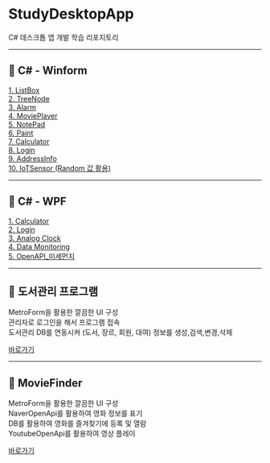 # StudyDesktopApp
C# 데스크톱 앱 개발 학습 리포지토리

-------------------------------------
## 📕 C# - Winform

[1. ListBox](/WinformApp/ExerciseWinApp/ListBoxWinApp) <br>
[2. TreeNode](/WinformApp/ExerciseWinApp/StudyHistoryApp) <br>
[3. Alarm](/WinformApp/ExerciseWinApp/AlarmClockApp) <br>
[4. MoviePlayer](/WinformApp/ExerciseWinApp/MoviePlayerApp) <br>
[5. NotePad](/WinformApp/WinExecutiveBank/MyNotePadApp) <br>
[6. Paint](/WinformApp/ExerciseWinApp/SimpleGraphicEditer) <br>
[7. Calculator](/WinformApp/WinExecutiveBank/WinCalculatorApp) <br>
[8. Login](/WinformApp/PracticeWinApp/LoginWinApp) <br>
[9. AddressInfo](/WinformApp/WinFormAdvancedBank/AddressInfoApp) <br>
[10. IoTSensor (Random 값 활용)](/WinformApp/WinFormAdvancedBank/IoTSensorMonApp)

-------------------------------------
## 📘 C# - WPF

[1. Calculator](/WPFApp/WpfExecutiveBank/WpfCalculatorApp) <br>
[2. Login](/WPFApp/WPFAdvBank/WPFLoginApp) <br>
[3. Analog Clock](/WPFApp/WpfExecutiveBank/AnalogClockApp) <br>
[4. Data Monitoring](/WPFApp/WPFAdvBank/PhotoSensorMonApp) <br>
[5. OpenAPI_미세먼지](/WPFApp/WPFAdvBank/FineDustMonApp) <br>

------------------------------------
## 📗 도서관리 프로그램

MetroForm을 활용한 깔끔한 UI 구성<br>
관리자로 로그인을 해서 프로그램 접속<br>
도서관리 DB를 연동시켜 (도서, 장르, 회원, 대여) 정보를 생성,검색,변경,삭제<br>

[바로가기](/WinformApp/WinFormAdvancedBank/BookRentalShopApp)

------------------------------------
## 📔 MovieFinder

MetroForm을 활용한 깔끔한 UI 구성<br>
NaverOpenApi를 활용하여 영화 정보를 표기<br>
DB를 활용하여 영화를 즐겨찾기에 등록 및 열람<br>
YoutubeOpenApi를 활용하여 영상 플레이

[바로가기](/WPFApp/WpfMiniProject)
